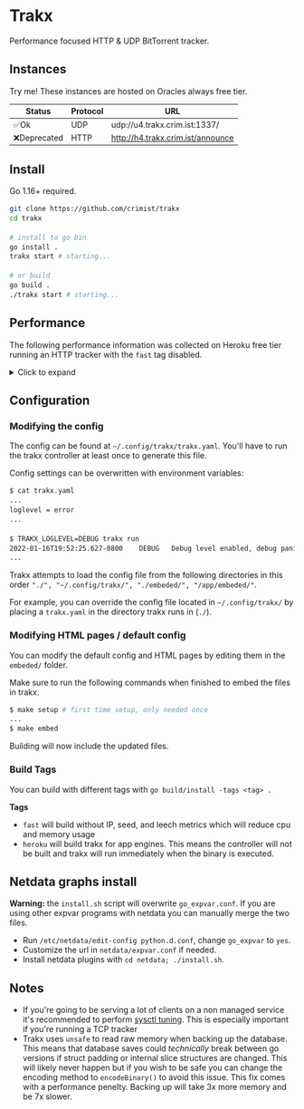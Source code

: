# Trakx

Performance focused HTTP & UDP BitTorrent tracker.

## Instances

Try me! These instances are hosted on Oracles always free tier.

| Status      | Protocol | URL                               |
|-------------|----------|-----------------------------------|
| ✅Ok         | UDP      | udp://u4.trakx.crim.ist:1337/     |
| ❌Deprecated | HTTP     | http://h4.trakx.crim.ist/announce |

## Install

Go 1.16+ required.

```sh
git clone https://github.com/crimist/trakx
cd trakx

# install to go bin
go install .
trakx start # starting...

# or build
go build .
./trakx start # starting...
```
## Performance

The following performance information was collected on Heroku free tier running an HTTP tracker with the `fast` tag disabled.

<details>
<summary>Click to expand</summary>

### Heroku dashboard

![performance](img/performance.png)

### Database stats

![performance](img/stats.png)

### Flamegraph

![flame](img/flame.png)

#### **CPU**

Trakx has been optimized to use a little CPU time as possible. In most cases, almost all CPU time will be spent handing (negotiating/send/recv) connections, especially for TCP.

In this example the databases write (save peer information) function took 0.3% of total cpu time.

#### **Memory**

Again, trakx has been optimized for a minimal memory footprint and is mostly limited by the go GC.

In this example the GC runs every 2 minutes ([the forced GC period](https://github.com/golang/go/blob/895b7c85addfffe19b66d8ca71c31799d6e55990/src/runtime/proc.go#L4481-L4486)) at this level of traffic. The `inuse_space` delta from GC is 7.5% meaning this collection frequency would be sustained at `GOGC=8`.
</details>

## Configuration

### Modifying the config

The config can be found at `~/.config/trakx/trakx.yaml`.
You'll have to run the trakx controller at least once to generate this file.

Config settings can be overwritten with environment variables:

```sh
$ cat trakx.yaml
...
loglevel = error
...

$ TRAKX_LOGLEVEL=DEBUG trakx run
2022-01-16T19:52:25.627-0800    DEBUG   Debug level enabled, debug panics are on
...
```

Trakx attempts to load the config file from the following directories in this order `"./", "~/.config/trakx/", "./embeded/", "/app/embeded/"`.

For example, you can override the config file located in `~/.config/trakx/` by placing a `trakx.yaml` in the directory trakx runs in (`./`).

### Modifying HTML pages / default config

You can modify the default config and HTML pages by editing them in the `embeded/` folder.

Make sure to run the following commands when finished to embed the files in trakx.

```sh
$ make setup # first time setup, only needed once
...
$ make embed
```

Building will now include the updated files.

### Build Tags

You can build with different tags with `go build/install -tags <tag> .`

**Tags**
* `fast` will build without IP, seed, and leech metrics which will reduce cpu and memory usage
* `heroku` will build trakx for app engines. This means the controller will not be built and trakx will run immediately when the binary is executed. 

## Netdata graphs install

**Warning:** the `install.sh` script will overwrite `go_expvar.conf`. If you are using other expvar programs with netdata you can manually merge the two files.

* Run `/etc/netdata/edit-config python.d.conf`, change `go_expvar` to `yes`.
* Customize the url in `netdata/expvar.conf` if needed.
* Install netdata plugins with `cd netdata; ./install.sh`.

## Notes

* If you're going to be serving a lot of clients on a non managed service it's recommended to perform [sysctl tuning](https://web.archive.org/web/20200706222821/https://wiki.mikejung.biz/Sysctl_tweaks). This is especially important if you're running a TCP tracker
* Trakx uses `unsafe` to read raw memory when backing up the database. This means that database saves could *technically* break between go versions if struct padding or internal slice structures are changed. This will likely never happen but if you wish to be safe you can change the encoding method to `encodeBinary()` to avoid this issue. This fix comes with a performance penelty. Backing up will take 3x more memory and be 7x slower.
